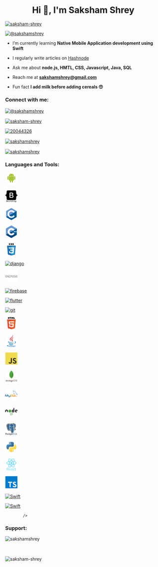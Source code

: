<h1 align="center">Hi 👋, I'm Saksham Shrey</h1>

<p align="left"> <a href="https://github.com/ryo-ma/github-profile-trophy"><img src="https://github-profile-trophy.vercel.app/?username=saksham-shrey" alt="saksham-shrey" /></a> </p>


<link rel="stylesheet" type='text/css' href="https://cdn.jsdelivr.net/gh/devicons/devicon@latest/devicon.min.css" />
          

<!-- [![An image of @sakshamshrey's Holopin badges, which is a link to view their full Holopin profile](https://holopin.me/sakshamshrey)](https://holopin.io/@sakshamshrey) -->


<p align="left"> <a href="https://twitter.com/@sakshamshrey" target="blank"><img src="https://img.shields.io/twitter/follow/sakshamshrey?logo=twitter&style=for-the-badge" alt="@sakshamshrey" /></a> </p>

- I’m currently learning **Native Mobile Application development using Swift**

- I regularly write articles on [Hashnode](https://hashnode.com/@SakshamShrey)

- Ask me about **node.js, HMTL, CSS, Javascript, Java, SQL**

- Reach me at **sakshamshrey@gmail.com**

- Fun fact **I add milk before adding cereals 😙**

<h3 align="left">Connect with me:</h3>
<p align="left">
<a href="https://twitter.com/@sakshamshrey" target="blank"><img align="center" src="https://raw.githubusercontent.com/rahuldkjain/github-profile-readme-generator/master/src/images/icons/Social/twitter.svg" alt="@sakshamshrey" height="30" width="40" /></a>

<a href="https://linkedin.com/in/saksham-shrey" target="blank"><img align="center" src="https://raw.githubusercontent.com/rahuldkjain/github-profile-readme-generator/master/src/images/icons/Social/linked-in-alt.svg" alt="saksham-shrey" height="30" width="40" /></a>

<a href="https://stackoverflow.com/users/20044326" target="blank"><img align="center" src="https://raw.githubusercontent.com/rahuldkjain/github-profile-readme-generator/master/src/images/icons/Social/stack-overflow.svg" alt="20044326" height="30" width="40" /></a>

<a href="https://hashnode.com/@SakshamShrey" target="blank"><img align="center" src="https://raw.githubusercontent.com/rahuldkjain/github-profile-readme-generator/master/src/images/icons/Social/hashnode.svg" alt="sakshamshrey" height="30" width="40" /></a>

<a href="https://medium.com/@sakshamshrey" target="blank"><img align="center" src="https://raw.githubusercontent.com/rahuldkjain/github-profile-readme-generator/master/src/images/icons/Social/medium.svg" alt="sakshamshrey" height="30" width="40" /></a>
</p>

<h3 align="left">Languages and Tools:</h3>
<p align="left"> 

<a href="https://developer.android.com" target="_blank" rel="noreferrer"> <img src="https://raw.githubusercontent.com/devicons/devicon/master/icons/android/android-original-wordmark.svg" alt="android" width="40" height="40"/> </a> 

<a href="https://getbootstrap.com" target="_blank" rel="noreferrer"> <img src="https://raw.githubusercontent.com/devicons/devicon/master/icons/bootstrap/bootstrap-plain-wordmark.svg" alt="bootstrap" width="40" height="40"/> </a>

 <a href="https://www.cprogramming.com/" target="_blank" rel="noreferrer"> <img src="https://raw.githubusercontent.com/devicons/devicon/master/icons/c/c-original.svg" alt="c" width="40" height="40"/> </a> 
 
 <a href="https://www.w3schools.com/cpp/" target="_blank" rel="noreferrer"> <img src="https://raw.githubusercontent.com/devicons/devicon/master/icons/cplusplus/cplusplus-original.svg" alt="cplusplus" width="40" height="40"/> </a>
 
  <a href="https://www.w3schools.com/css/" target="_blank" rel="noreferrer"> <img src="https://raw.githubusercontent.com/devicons/devicon/master/icons/css3/css3-original-wordmark.svg" alt="css3" width="40" height="40"/> </a> 
  
  <a href="https://www.djangoproject.com/" target="_blank" rel="noreferrer"> <img src="https://cdn.worldvectorlogo.com/logos/django.svg" alt="django" width="40" height="40"/> </a>
  
  <a href="https://expressjs.com" target="_blank" rel="noreferrer"> <img src="https://raw.githubusercontent.com/devicons/devicon/master/icons/express/express-original-wordmark.svg" alt="express" width="40" height="40"/> </a>
  
  <a href="https://firebase.google.com/" target="_blank" rel="noreferrer"> <img src="https://www.vectorlogo.zone/logos/firebase/firebase-icon.svg" alt="firebase" width="40" height="40"/> </a>
  
  <a href="https://flutter.dev" target="_blank" rel="noreferrer"> <img src="https://www.vectorlogo.zone/logos/flutterio/flutterio-icon.svg" alt="flutter" width="40" height="40"/> </a>
   
  <a href="https://git-scm.com/" target="_blank" rel="noreferrer"> <img src="https://www.vectorlogo.zone/logos/git-scm/git-scm-icon.svg" alt="git" width="40" height="40"/> </a>
    
  <a href="https://www.w3.org/html/" target="_blank" rel="noreferrer"> <img src="https://raw.githubusercontent.com/devicons/devicon/master/icons/html5/html5-original-wordmark.svg" alt="html5" width="40" height="40"/> </a>

  <a href="https://www.java.com" target="_blank" rel="noreferrer"> <img src="https://raw.githubusercontent.com/devicons/devicon/master/icons/java/java-original.svg" alt="java" width="40" height="40"/> </a>
  
  <a href="https://developer.mozilla.org/en-US/docs/Web/JavaScript" target="_blank" rel="noreferrer"> <img src="https://raw.githubusercontent.com/devicons/devicon/master/icons/javascript/javascript-original.svg" alt="javascript" width="40" height="40"/> </a>
  
  <a href="https://www.mongodb.com/" target="_blank" rel="noreferrer"> <img src="https://raw.githubusercontent.com/devicons/devicon/master/icons/mongodb/mongodb-original-wordmark.svg" alt="mongodb" width="40" height="40"/> </a>
  
  <a href="https://www.mysql.com/" target="_blank" rel="noreferrer"> <img src="https://raw.githubusercontent.com/devicons/devicon/master/icons/mysql/mysql-original-wordmark.svg" alt="mysql" width="40" height="40"/> </a>
  
  <a href="https://nodejs.org" target="_blank" rel="noreferrer"> <img src="https://raw.githubusercontent.com/devicons/devicon/master/icons/nodejs/nodejs-original-wordmark.svg" alt="nodejs" width="40" height="40"/> </a>
  
  <a href="https://www.postgresql.org" target="_blank" rel="noreferrer"> <img src="https://raw.githubusercontent.com/devicons/devicon/master/icons/postgresql/postgresql-original-wordmark.svg" alt="postgresql" width="40" height="40"/> </a>
  
  <a href="https://www.python.org" target="_blank" rel="noreferrer"> <img src="https://raw.githubusercontent.com/devicons/devicon/master/icons/python/python-original.svg" alt="python" width="40" height="40"/> </a>
  
  <a href="https://reactjs.org/" target="_blank" rel="noreferrer"> <img src="https://raw.githubusercontent.com/devicons/devicon/master/icons/react/react-original-wordmark.svg" alt="react" width="40" height="40"/> </a>
  
  <a href="https://www.typescriptlang.org/" target="_blank" rel="noreferrer"> <img src="https://raw.githubusercontent.com/devicons/devicon/master/icons/typescript/typescript-original.svg" alt="typescript" width="40" height="40"/> </a> 

  <a href="https://www.apple.com" target="_blank" rel="noreferrer"> <img src="https://cdn.jsdelivr.net/gh/devicons/devicon@latest/icons/swift/swift-original.svg" alt="Swift" width="40" height="40"/> </a> 
  
  <a href="https://www.apple.com" target="_blank" rel="noreferrer"> <img src="https://cdn.jsdelivr.net/gh/devicons/devicon@latest/icons/xcode/xcode-original.svg" alt="Swift" width="40" height="40"/> </a> 
            
    
            />
                
  </p>

<h3 align="left">Support:</h3>
<p><a href="https://www.buymeacoffee.com/sakshamshrey"> <img align="left" src="https://cdn.buymeacoffee.com/buttons/v2/default-yellow.png" height="50" width="210" alt="sakshamshrey" /></a></p><br><br>
<br>
<p><img align="left" src="https://github-readme-stats.vercel.app/api/top-langs?username=saksham-shrey&show_icons=true&locale=en&layout=compact" alt="saksham-shrey" /></p>

<!-- <p>&nbsp;<img align="center" src="https://github-readme-stats.vercel.app/api?username=saksham-shrey&show_icons=true&locale=en" alt="saksham-shrey" /></p> -->

